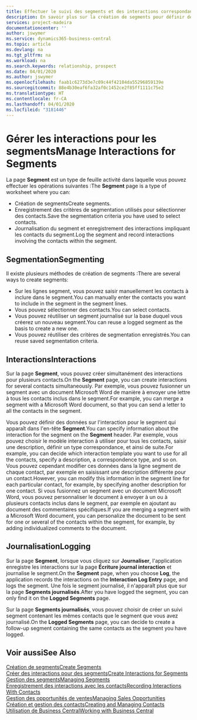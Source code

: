 ```yaml
---
title: Effectuer le suivi des segments et des interactions correspondantes| Microsoft Docs
description: En savoir plus sur la création de segments pour définir des groupes de contacts et spécifier des interactions pour des segments.
services: project-madeira
documentationcenter: ''
author: jswymer
ms.service: dynamics365-business-central
ms.topic: article
ms.devlang: na
ms.tgt_pltfrm: na
ms.workload: na
ms.search.keywords: relationship, prospect
ms.date: 04/01/2020
ms.author: jswymer
ms.openlocfilehash: faab1c6273d3e7c09c44f42104da55296859139e
ms.sourcegitcommit: 88e4b30eaf6fa32af0c1452ce2f85ff1111c75e2
ms.translationtype: HT
ms.contentlocale: fr-CA
ms.lasthandoff: 04/01/2020
ms.locfileid: "3181446"
---
```

# <a name="manage-interactions-for-segments"></a><span data-ttu-id="31817-103">Gérer les interactions pour les segments</span><span class="sxs-lookup"><span data-stu-id="31817-103">Manage Interactions for Segments</span></span>
<span data-ttu-id="31817-104">La page **Segment** est un type de feuille activité dans laquelle vous pouvez effectuer les opérations suivantes :</span><span class="sxs-lookup"><span data-stu-id="31817-104">The **Segment** page is a type of worksheet where you can:</span></span>

* <span data-ttu-id="31817-105">Création de segments</span><span class="sxs-lookup"><span data-stu-id="31817-105">Create segments.</span></span>
* <span data-ttu-id="31817-106">Enregistrement des critères de segmentation utilisés pour sélectionner des contacts.</span><span class="sxs-lookup"><span data-stu-id="31817-106">Save the segmentation criteria you have used to select contacts.</span></span>
* <span data-ttu-id="31817-107">Journalisation du segment et enregistrement des interactions impliquant les contacts du segment.</span><span class="sxs-lookup"><span data-stu-id="31817-107">Log the segment and record interactions involving the contacts within the segment.</span></span>

## <a name="segmenting"></a><span data-ttu-id="31817-108">Segmentation</span><span class="sxs-lookup"><span data-stu-id="31817-108">Segmenting</span></span>
<span data-ttu-id="31817-109">Il existe plusieurs méthodes de création de segments :</span><span class="sxs-lookup"><span data-stu-id="31817-109">There are several ways to create segments:</span></span>

* <span data-ttu-id="31817-110">Sur les lignes segment, vous pouvez saisir manuellement les contacts à inclure dans le segment.</span><span class="sxs-lookup"><span data-stu-id="31817-110">You can manually enter the contacts you want to include in the segment in the segment lines.</span></span>
* <span data-ttu-id="31817-111">Vous pouvez sélectionner des contacts.</span><span class="sxs-lookup"><span data-stu-id="31817-111">You can select contacts.</span></span>
* <span data-ttu-id="31817-112">Vous pouvez réutiliser un segment journalisé sur la base duquel vous créerez un nouveau segment.</span><span class="sxs-lookup"><span data-stu-id="31817-112">You can reuse a logged segment as the basis to create a new one.</span></span>
* <span data-ttu-id="31817-113">Vous pouvez réutiliser des critères de segmentation enregistrés.</span><span class="sxs-lookup"><span data-stu-id="31817-113">You can reuse saved segmentation criteria.</span></span>

## <a name="interactions"></a><span data-ttu-id="31817-114">Interactions</span><span class="sxs-lookup"><span data-stu-id="31817-114">Interactions</span></span>
<span data-ttu-id="31817-115">Sur la page **Segment**, vous pouvez créer simultanément des interactions pour plusieurs contacts.</span><span class="sxs-lookup"><span data-stu-id="31817-115">On the **Segment** page, you can create interactions for several contacts simultaneously.</span></span> <span data-ttu-id="31817-116">Par exemple, vous pouvez fusionner un segment avec un document Microsoft Word de manière à envoyer une lettre à tous les contacts inclus dans le segment.</span><span class="sxs-lookup"><span data-stu-id="31817-116">For example, you can merge a segment with a Microsoft Word document, so that you can send a letter to all the contacts in the segment.</span></span>

<span data-ttu-id="31817-117">Vous pouvez définir des données sur l'interaction pour le segment qui apparaît dans l'en-tête **Segment**.</span><span class="sxs-lookup"><span data-stu-id="31817-117">You can specify information about the interaction for the segment on the **Segment** header.</span></span> <span data-ttu-id="31817-118">Par exemple, vous pouvez choisir le modèle interaction à utiliser pour tous les contacts, saisir une description, définir un type correspondance, et ainsi de suite.</span><span class="sxs-lookup"><span data-stu-id="31817-118">For example, you can decide which interaction template you want to use for all the contacts, specify a description, a correspondence type, and so on.</span></span> <span data-ttu-id="31817-119">Vous pouvez cependant modifier ces données dans la ligne segment de chaque contact, par exemple en saisissant une description différente pour un contact.</span><span class="sxs-lookup"><span data-stu-id="31817-119">However, you can modify this information in the segment line for each particular contact, for example, by specifying another description for one contact.</span></span> <span data-ttu-id="31817-120">Si vous fusionnez un segment avec un document Microsoft Word, vous pouvez personnaliser le document à envoyer à un ou à plusieurs contacts inclus dans le segment, par exemple en ajoutant au document des commentaires spécifiques.</span><span class="sxs-lookup"><span data-stu-id="31817-120">If you are merging a segment with a Microsoft Word document, you can personalize the document to be sent for one or several of the contacts within the segment, for example, by adding individualized comments to the document.</span></span>

## <a name="logging"></a><span data-ttu-id="31817-121">Journalisation</span><span class="sxs-lookup"><span data-stu-id="31817-121">Logging</span></span>
<span data-ttu-id="31817-122">Sur la page **Segment**, lorsque vous cliquez sur **Journaliser**, l'application enregistre les interactions sur la page **Écriture journal interaction** et journalise le segment.</span><span class="sxs-lookup"><span data-stu-id="31817-122">On the **Segment** page, when you choose **Log**, the application records the interactions on the **Interaction Log Entry** page, and logs the segment.</span></span> <span data-ttu-id="31817-123">Une fois le segment journalisé, il n'apparaît plus que sur la page **Segments journalisés**.</span><span class="sxs-lookup"><span data-stu-id="31817-123">After you have logged the segment, you can only find it on the **Logged Segments** page.</span></span>

<span data-ttu-id="31817-124">Sur la page **Segments journalisés**, vous pouvez choisir de créer un suivi segment contenant les mêmes contacts que le segment que vous avez journalisé.</span><span class="sxs-lookup"><span data-stu-id="31817-124">On the **Logged Segments** page, you can decide to create a follow-up segment containing the same contacts as the segment you have logged.</span></span>

## <a name="see-also"></a><span data-ttu-id="31817-125">Voir aussi</span><span class="sxs-lookup"><span data-stu-id="31817-125">See Also</span></span>
[<span data-ttu-id="31817-126">Création de segments</span><span class="sxs-lookup"><span data-stu-id="31817-126">Create Segments</span></span>](marketing-how-create-segment.md)  
[<span data-ttu-id="31817-127">Créer des interactions pour des segments</span><span class="sxs-lookup"><span data-stu-id="31817-127">Create Interactions for Segments</span></span>](marketing-how-create-interactions.md)  
[<span data-ttu-id="31817-128">Gestion des segments</span><span class="sxs-lookup"><span data-stu-id="31817-128">Managing Segments</span></span>](marketing-segments.md)  
[<span data-ttu-id="31817-129">Enregistrement des interactions avec les contacts</span><span class="sxs-lookup"><span data-stu-id="31817-129">Recording Interactions With Contacts</span></span>](marketing-interactions.md)  
[<span data-ttu-id="31817-130">Gestion des opportunités de ventes</span><span class="sxs-lookup"><span data-stu-id="31817-130">Managing Sales Opportunities</span></span>](marketing-manage-sales-opportunities.md)  
[<span data-ttu-id="31817-131">Création et gestion des contacts</span><span class="sxs-lookup"><span data-stu-id="31817-131">Creating and Managing Contacts</span></span>](marketing-contacts.md)  
[<span data-ttu-id="31817-132">Utilisation de Business Central</span><span class="sxs-lookup"><span data-stu-id="31817-132">Working with Business Central</span></span>](ui-work-product.md)
